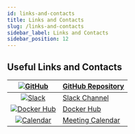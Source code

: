 ```yaml
---
id: links-and-contacts
title: Links and Contacts
slug: /links-and-contacts
sidebar_label: Links and Contacts
sidebar_position: 12
---
```


## Useful Links and Contacts

| [![GitHub](https://github.githubassets.com/favicons/favicon-dark.svg)](https://github.com/mlcraft-io/mlcraft) | [GitHub Repository](https://github.com/mlcraft-io/mlcraft)   |
| :---: | --- |
| [![Slack](https://a.slack-edge.com/80588/marketing/img/meta/favicon-32.png)](https://join.slack.com/t/mlcraft/shared_invite/zt-1x2gxwn37-J3tTvCR5xSFVfxwUU_YKtg) | [Slack Channel](https://join.slack.com/t/mlcraft/shared_invite/zt-1x2gxwn37-J3tTvCR5xSFVfxwUU_YKtg) |
| [![Docker Hub](https://hub.docker.com/favicon.ico)](https://hub.docker.com/u/mlcraft) | [Docker Hub](https://hub.docker.com/u/mlcraft) |
| [![Calendar](https://cal.com/favicon.ico)](https://cal.com/synmetrix/30min) | [Meeting Calendar](https://cal.com/synmetrix/30min) |
